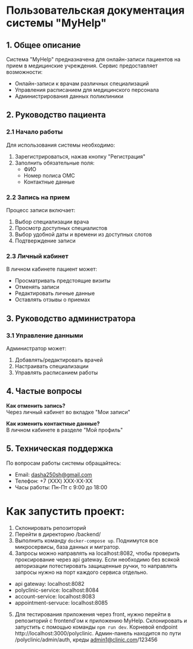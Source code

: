 # Пользовательская документация системы "MyHelp"

## 1. Общее описание
Система "MyHelp" предназначена для онлайн-записи пациентов на прием в медицинские учреждения. Сервис предоставляет возможности:

- Онлайн-записи к врачам различных специализаций
- Управления расписанием для медицинского персонала
- Администрирования данных поликлиники

## 2. Руководство пациента

### 2.1 Начало работы
Для использования системы необходимо:

1. Зарегистрироваться, нажав кнопку "Регистрация"
2. Заполнить обязательные поля:
    - ФИО
    - Номер полиса ОМС
    - Контактные данные

### 2.2 Запись на прием
Процесс записи включает:

1. Выбор специализации врача
2. Просмотр доступных специалистов
3. Выбор удобной даты и времени из доступных слотов
4. Подтверждение записи

### 2.3 Личный кабинет
В личном кабинете пациент может:

- Просматривать предстоящие визиты
- Отменять записи
- Редактировать личные данные
- Оставлять отзывы о приемах


## 3. Руководство администратора

### 3.1 Управление данными
Администратор может:

1. Добавлять/редактировать врачей
2. Настраивать специализации
3. Управлять расписанием работы


## 4. Частые вопросы

**Как отменить запись?**  
Через личный кабинет во вкладке "Мои записи"


**Как изменить контактные данные?**  
В личном кабинете в разделе "Мой профиль"

## 5. Техническая поддержка

По вопросам работы системы обращайтесь:

- Email: dasha250sh@gmail.com
- Телефон: +7 (XXX) XXX-XX-XX
- Часы работы: Пн-Пт с 9:00 до 18:00

# Как запустить проект:
1. Склонировать репозиторий
2. Перейти в директорию /backend/
3. Выполнить команду `docker-compose up`. Поднимутся все микросервисы, база данных и мигратор.
4. Запросы можно направлять на localhost:8082, чтобы проверить проксирование через api gateway. Если необходимо без всякой авторизации потестировать защищенные ручки, то направлять запросы нужно на порт каждого сервиса отдельно. 
- api gateway: localhost:8082
- polyclinic-service: localhost:8084
- account-service: localhost:8083
- appointment-servuce: localhost:8085
5. Для тестирования приложения через front, нужно перейти в репозиторий с frontend'ом к приложению MyHelp. Склонировать и запустить с помощью команды `npm run dev`. Корневой endpoint  http://localhost:3000/polyclinic. Админ-панель находится по пути /polyclinic/admin/auth, креды admin1@clinic.com/123456
